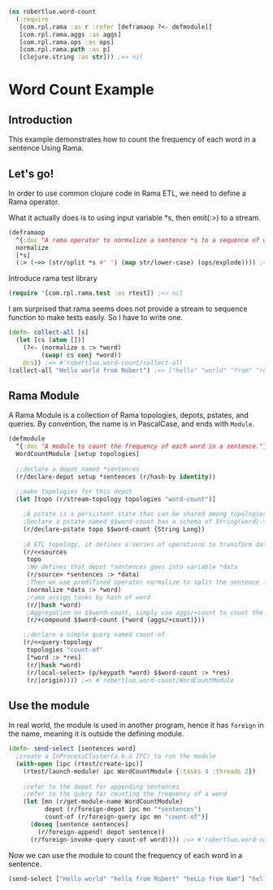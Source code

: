 ```clojure
(ns robertluo.word-count
  (:require
   [com.rpl.rama :as r :refer [deframaop ?<- defmodule]]
   [com.rpl.rama.aggs :as aggs]
   [com.rpl.rama.ops :as ops]
   [com.rpl.rama.path :as p]
   [clojure.string :as str])) ;=> nil
```
# Word Count Example

## Introduction
This example demonstrates how to count the frequency of each word in a sentence Using Rama.

## Let's go!

In order to use common clojure code in Rama ETL, we need to define a Rama 
operator.

What it actually does is to using input variable *s, then emit(:>) to a stream.
```clojure
(deframaop
  ^{:doc "A rama operator to normalize a sentence *s to a sequence of words."}
  normalize 
  [*s]
  (:> (->> (str/split *s #" ") (map str/lower-case) (ops/explode)))) ;=> #'robertluo.word-count/normalize
```
 Introduce rama test library
```clojure
(require '[com.rpl.rama.test :as rtest]) ;=> nil
```
 I am surprised that rama seems does not provide a stream to sequence function
 to make tests easily. So I have to write one.  
```clojure
(defn- collect-all [s]
  (let [cs (atom [])]
    (?<- (normalize s :> *word)
         (swap! cs conj *word))
    @cs)) ;=> #'robertluo.word-count/collect-all
(collect-all "Hello world from Robert") ;=> ["hello" "world" "from" "robert"]
```
## Rama Module
A Rama Module is a collection of Rama topologies, depots, pstates, and queries.
By convention, the name is in PascalCase, and ends with `Module`.
```clojure
(defmodule 
  ^{:doc "A module to count the frequency of each word in a sentence."}
  WordCountModule [setup topologies]
  
  ;;declare a depot named *sentences
  (r/declare-depot setup *sentences (r/hash-by identity))
  
  ;;make topologies for this depot
  (let [topo (r/stream-topology topologies "word-count")]

    ;A pstate is a persistent state that can be shared among topologies.
    ;Declare a pstate named $$word-count has a schema of String(word)->Long(count) 
    (r/declare-pstate topo $$word-count {String Long})
    
    ;A ETL topology, it defines a series of operations to transform data.
    (r/<<sources
     topo
     ;We defines that depot *sentences goes into variable *data
     (r/source> *sentences :> *data)
     ;Then we use predifined operator normalize to split the sentence into words
     (normalize *data :> *word)
     ;rama assign tasks by hash of word
     (r/|hash *word)
     ;Aggregation on $$word-count, simply use aggs/+count to count the word
     (r/+compound $$word-count {*word (aggs/+count)}))

    ;;declare a simple query named count-of
    (r/<<query-topology
     topologies "count-of"
     [*word :> *res]
     (r/|hash *word)
     (r/local-select> (p/keypath *word) $$word-count :> *res)
     (r/|origin)))) ;=> #'robertluo.word-count/WordCountModule
```
## Use the module
In real world, the module is used in another program, hence it has
`foreign` in the name, meaning it is outside the defining module.
```clojure
(defn- send-select [sentences word]
  ;create a InProcessCluster(a.k.a IPC) to run the module
  (with-open [ipc (rtest/create-ipc)]
    (rtest/launch-module! ipc WordCountModule {:tasks 4 :threads 2})
    
    ;refer to the depot for appending sentences
    ;refer to the query for counting the frequency of a word 
    (let [mn (r/get-module-name WordCountModule)
          depot (r/foreign-depot ipc mn "*sentences")
          count-of (r/foreign-query ipc mn "count-of")]
      (doseq [sentence sentences]
        (r/foreign-append! depot sentence))
      (r/foreign-invoke-query count-of word)))) ;=> #'robertluo.word-count/send-select
```
Now we can use the module to count the frequency of each word in a sentence.
```clojure
(send-select ["Hello world" "hello from Robert" "heLLo from Nam"] "hello") ;=> 3
```
